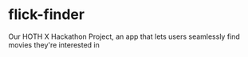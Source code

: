 # flick-finder
Our HOTH X Hackathon Project, an app that lets users seamlessly find movies they're interested in
